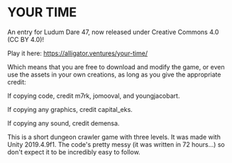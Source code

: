 # YOUR TIME

An entry for Ludum Dare 47, now released under Creative Commons 4.0 (CC BY 4.0)! 


Play it here:
https://alligator.ventures/your-time/


Which means that you are free to download and modify the game, or even use the assets in your own creations, as long as you give the appropriate credit:

If copying code, credit m7rk, jomooval, and youngjacobart.

If copying any graphics, credit capital_eks.

If copying any sound, credit demensa.

This is a short dungeon crawler game with three levels. It was made with Unity 2019.4.9f1. The code's pretty messy (it was written in 72 hours...) so don't expect it to be incredibly easy to follow.
